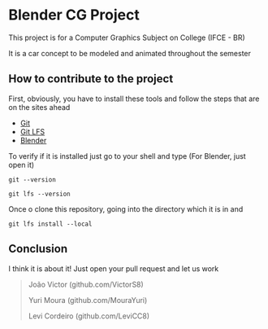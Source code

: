 # Blender CG Project

This project is for a Computer Graphics Subject on College (IFCE - BR)

It is a car concept to be modeled and animated throughout the semester

## How to contribute to the project

First, obviously, you have to install these tools and follow the steps that are on the sites ahead

-   [Git](https://git-scm.com/downloads)
-   [Git LFS](https://git-lfs.github.com/)
-   [Blender](https://www.blender.org/download/)

To verify if it is installed just go to your shell and type (For Blender, just open it)

`git --version`

`git lfs --version`

Once o clone this repository, going into the directory which it is in and

`git lfs install --local`

## Conclusion

I think it is about it! Just open your pull request and let us work

[^Team]: Project Group at CG Subject

>   João Victor (github.com/VictorS8)
>
>   Yuri Moura (github.com/MouraYuri)
>
>   Levi Cordeiro (github.com/LeviCC8)

